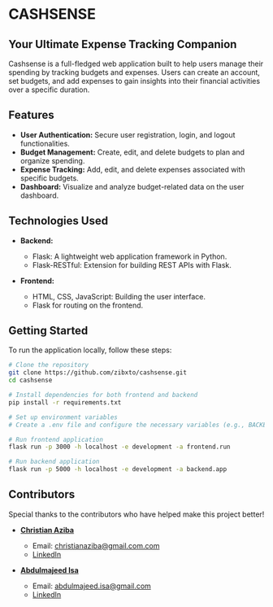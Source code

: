 # CASHSENSE
## Your Ultimate Expense Tracking Companion

Cashsense is a full-fledged web application built to help users manage their spending by tracking budgets and expenses. Users can create an account, set budgets, and add expenses to gain insights into their financial activities over a specific duration.

## Features

- **User Authentication:** Secure user registration, login, and logout functionalities.
- **Budget Management:** Create, edit, and delete budgets to plan and organize spending.
- **Expense Tracking:** Add, edit, and delete expenses associated with specific budgets.
- **Dashboard:** Visualize and analyze budget-related data on the user dashboard.

## Technologies Used

- **Backend:**
  - Flask: A lightweight web application framework in Python.
  - Flask-RESTful: Extension for building REST APIs with Flask.

- **Frontend:**
  - HTML, CSS, JavaScript: Building the user interface.
  - Flask for routing on the frontend.

## Getting Started

To run the application locally, follow these steps:

```bash
# Clone the repository
git clone https://github.com/zibxto/cashsense.git
cd cashsense

# Install dependencies for both frontend and backend
pip install -r requirements.txt

# Set up environment variables
# Create a .env file and configure the necessary variables (e.g., BACKEND_URL, SECRET_KEY and SQLALCHEMY_DATABASE_URI)

# Run frontend application
flask run -p 3000 -h localhost -e development -a frontend.run

# Run backend application
flask run -p 5000 -h localhost -e development -a backend.app
```

## Contributors

Special thanks to the contributors who have helped make this project better!

- **[Christian Aziba](mailto:christianaziba@gmail.com)**
  - Email: christianaziba@gmail.com.com
  - [LinkedIn](https://www.linkedin.com/in/christianaziba)

- **[Abdulmajeed Isa](mailto:abdulmajeed.isa@gmail.com)**
  - Email: abdulmajeed.isa@gmail.com
  - [LinkedIn](https://www.linkedin.com/in/abdulmajeedai)

